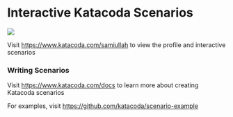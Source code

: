 # Interactive Katacoda Scenarios

[![](http://shields.katacoda.com/katacoda/samiullah/count.svg)](https://www.katacoda.com/samiullah "Get your profile on Katacoda.com")

Visit https://www.katacoda.com/samiullah to view the profile and interactive scenarios

### Writing Scenarios
Visit https://www.katacoda.com/docs to learn more about creating Katacoda scenarios

For examples, visit https://github.com/katacoda/scenario-example
